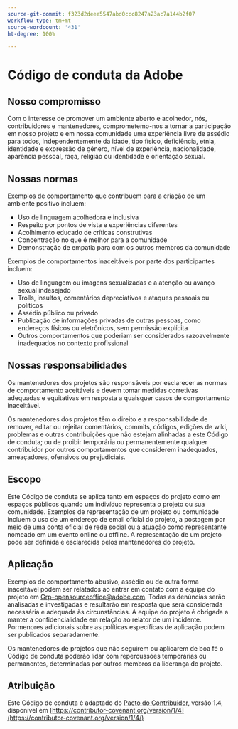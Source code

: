 ```yaml
---
source-git-commit: f323d2deee5547abd0ccc8247a23ac7a144b2f07
workflow-type: tm+mt
source-wordcount: '431'
ht-degree: 100%

---
```

# Código de conduta da Adobe

## Nosso compromisso

Com o interesse de promover um ambiente aberto e acolhedor, nós, contribuidores e mantenedores, comprometemo-nos a tornar a participação em nosso projeto e em nossa comunidade uma experiência livre de assédio para todos, independentemente da idade, tipo físico, deficiência, etnia, identidade e expressão de gênero, nível de experiência, nacionalidade, aparência pessoal, raça, religião ou identidade e orientação sexual.

## Nossas normas

Exemplos de comportamento que contribuem para a criação de um ambiente positivo incluem:

* Uso de linguagem acolhedora e inclusiva
* Respeito por pontos de vista e experiências diferentes
* Acolhimento educado de críticas construtivas
* Concentração no que é melhor para a comunidade
* Demonstração de empatia para com os outros membros da comunidade

Exemplos de comportamentos inaceitáveis por parte dos participantes incluem:

* Uso de linguagem ou imagens sexualizadas e a atenção ou avanço sexual indesejado
* Trolls, insultos, comentários depreciativos e ataques pessoais ou políticos
* Assédio público ou privado
* Publicação de informações privadas de outras pessoas, como endereços físicos ou eletrônicos, sem permissão explícita
* Outros comportamentos que poderiam ser considerados razoavelmente inadequados no contexto profissional

## Nossas responsabilidades

Os mantenedores dos projetos são responsáveis por esclarecer as normas de comportamento aceitáveis e devem tomar medidas corretivas adequadas e equitativas em resposta a quaisquer casos de comportamento inaceitável.

Os mantenedores dos projetos têm o direito e a responsabilidade de remover, editar ou rejeitar comentários, commits, códigos, edições de wiki, problemas e outras contribuições que não estejam alinhadas a este Código de conduta; ou de proibir temporária ou permanentemente qualquer contribuidor por outros comportamentos que considerem inadequados, ameaçadores, ofensivos ou prejudiciais.

## Escopo

Este Código de conduta se aplica tanto em espaços do projeto como em espaços públicos quando um indivíduo representa o projeto ou sua comunidade. Exemplos de representação de um projeto ou comunidade incluem o uso de um endereço de email oficial do projeto, a postagem por meio de uma conta oficial de rede social ou a atuação como representante nomeado em um evento online ou offline. A representação de um projeto pode ser definida e esclarecida pelos mantenedores do projeto.

## Aplicação

Exemplos de comportamento abusivo, assédio ou de outra forma inaceitável podem ser relatados ao entrar em contato com a equipe do projeto em Grp-opensourceoffice@adobe.com. Todas as denúncias serão analisadas e investigadas e resultarão em resposta que será considerada necessária e adequada às circunstâncias. A equipe do projeto é obrigada a manter a confidencialidade em relação ao relator de um incidente.
Pormenores adicionais sobre as políticas específicas de aplicação podem ser publicados separadamente.

Os mantenedores de projetos que não seguirem ou aplicarem de boa fé o Código de conduta poderão lidar com repercussões temporárias ou permanentes, determinadas por outros membros da liderança do projeto.

## Atribuição

Este Código de conduta é adaptado do [Pacto do Contribuidor](https://contributor-covenant.org), versão 1.4, disponível em [https://contributor-covenant.org/version/1/4](https://contributor-covenant.org/version/1/4/)
